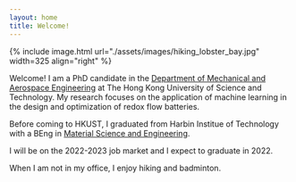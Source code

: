 ```yaml
---
layout: home
title: Welcome!
---
```


{% include image.html url="./assets/images/hiking_lobster_bay.jpg" width=325 align="right" %}

Welcome! I am a PhD candidate in the [Department of Mechanical and Aerospace Engineering](https://mae.hkust.edu.hk/en/home) at The Hong Kong University of Science and Technology. My research focuses on the application of machine learning in the design and optimization of redox flow batteries. <!-- You can find abstracts, working papers, and a list of works in progress on my [research]({{site.baseurl}}/research/) page. --> 

Before coming to HKUST, I graduated from Harbin Institue of Technology with a BEng in [Material Science and Engineering](http://mse.hit.edu.cn/).

I will be on the 2022-2023 job market and I expect to graduate in 2022. 

When I am not in my office, I enjoy hiking and badminton.
